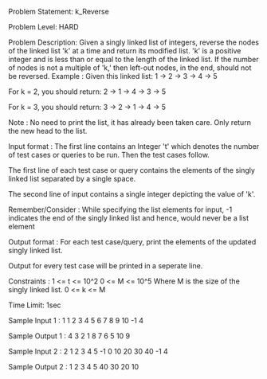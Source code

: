 Problem Statement: k_Reverse

Problem Level: HARD

Problem Description:
Given a singly linked list of integers, reverse the nodes of the linked list 'k' at a time and return its modified list.
'k' is a positive integer and is less than or equal to the length of the linked list. If the number of nodes is not a multiple of 'k,' then left-out nodes, in the end, should not be reversed.
Example :
Given this linked list: 1 -> 2 -> 3 -> 4 -> 5

For k = 2, you should return: 2 -> 1 -> 4 -> 3 -> 5

For k = 3, you should return: 3 -> 2 -> 1 -> 4 -> 5

Note :
No need to print the list, it has already been taken care. Only return the new head to the list.

Input format :
The first line contains an Integer 't' which denotes the number of test cases or queries to be run. Then the test cases follow.

The first line of each test case or query contains the elements of the singly linked list separated by a single space.

The second line of input contains a single integer depicting the value of 'k'.

Remember/Consider :
While specifying the list elements for input, -1 indicates the end of the singly linked list and hence, would never be a list element

Output format :
For each test case/query, print the elements of the updated singly linked list.

Output for every test case will be printed in a seperate line.

Constraints :
1 <= t <= 10^2
0 <= M <= 10^5
Where M is the size of the singly linked list.
0 <= k <= M

Time Limit:  1sec

Sample Input 1 :
1
1 2 3 4 5 6 7 8 9 10 -1
4

Sample Output 1 :
4 3 2 1 8 7 6 5 10 9

Sample Input 2 :
2
1 2 3 4 5 -1
0
10 20 30 40 -1
4

Sample Output 2 :
1 2 3 4 5 
40 30 20 10
